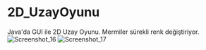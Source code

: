 # 2D_UzayOyunu
Java'da GUI ile 2D Uzay Oyunu.
Mermiler sürekli renk değiştiriyor.
![Screenshot_16](https://user-images.githubusercontent.com/41691766/108552902-fdcafe80-7302-11eb-8181-10e90b8ce175.png)
![Screenshot_17](https://user-images.githubusercontent.com/41691766/108552905-fe639500-7302-11eb-95a6-0002fbbae6a9.png)
